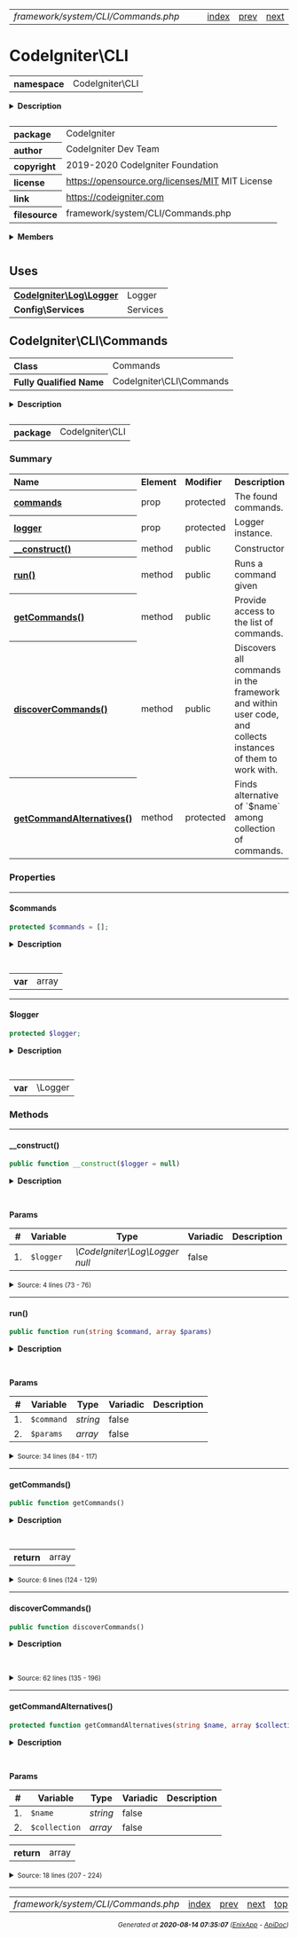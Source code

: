 


 



<table>
<tr>
<td style="width:100%"><em>framework/system/CLI/Commands.php</em></td>
<td><a href="../../../../../../api/index.md">index</a></td>
<td><a href="../../../../../../api/vendor/codeigniter4/framework/system/CLI/CommandRunner.md">prev</a></td>
<td><a href="../../../../../../api/vendor/codeigniter4/framework/system/CLI/Console.md">next</a></td>
</tr>
</table>







# CodeIgniter\CLI 
<table style="text-align:left">
<tr><th>namespace</th><td>CodeIgniter\CLI</td></tr>
</table>

<details>
<summary style="margin-bottom:12px;"><strong>Description</strong></summary>

<table>
<tr><td>
CodeIgniter
</td></tr>
</table>

<table>
<tr><td>
An open source application development framework for PHP

This content is released under the MIT License (MIT)

Copyright (c) 2014-2019 British Columbia Institute of Technology
Copyright (c) 2019-2020 CodeIgniter Foundation

Permission is hereby granted, free of charge, to any person obtaining a copy
of this software and associated documentation files (the "Software"), to deal
in the Software without restriction, including without limitation the rights
to use, copy, modify, merge, publish, distribute, sublicense, and/or sell
copies of the Software, and to permit persons to whom the Software is
furnished to do so, subject to the following conditions:

The above copyright notice and this permission notice shall be included in
all copies or substantial portions of the Software.

THE SOFTWARE IS PROVIDED "AS IS", WITHOUT WARRANTY OF ANY KIND, EXPRESS OR
IMPLIED, INCLUDING BUT NOT LIMITED TO THE WARRANTIES OF MERCHANTABILITY,
FITNESS FOR A PARTICULAR PURPOSE AND NONINFRINGEMENT. IN NO EVENT SHALL THE
AUTHORS OR COPYRIGHT HOLDERS BE LIABLE FOR ANY CLAIM, DAMAGES OR OTHER
LIABILITY, WHETHER IN AN ACTION OF CONTRACT, TORT OR OTHERWISE, ARISING FROM,
OUT OF OR IN CONNECTION WITH THE SOFTWARE OR THE USE OR OTHER DEALINGS IN
THE SOFTWARE.
</td></tr>
</table>

</details>



<table style="text-align:left">
<tr style="vertical-align:top;">
<th>package</th>
<td>CodeIgniter
</td>
</tr>
<tr style="vertical-align:top;">
<th>author</th>
<td>CodeIgniter Dev Team
</td>
</tr>
<tr style="vertical-align:top;">
<th>copyright</th>
<td>2019-2020 CodeIgniter Foundation
</td>
</tr>
<tr style="vertical-align:top;">
<th>license</th>
<td><a href="https://opensource.org/licenses/MIT">https://opensource.org/licenses/MIT</a>	MIT License
</td>
</tr>
<tr style="vertical-align:top;">
<th>link</th>
<td><a href="https://codeigniter.com">https://codeigniter.com</a>

</td>
</tr>
<tr style="vertical-align:top;">
<th>filesource</th>
<td>framework/system/CLI/Commands.php
</td>
</tr>
</table>

 

<details>
<summary style="margin-bottom:12px;"><strong>Members</strong></summary>
<table>
<tr><td><a href="../../../../../../api/vendor/codeigniter4/framework/system/CLI/BaseCommand.md">CodeIgniter\CLI\BaseCommand</a></td></tr>
<tr><td><a href="../../../../../../api/vendor/codeigniter4/framework/system/CLI/CLI.md">CodeIgniter\CLI\CLI</a></td></tr>
<tr><td><a href="../../../../../../api/vendor/codeigniter4/framework/system/CLI/CommandRunner.md">CodeIgniter\CLI\CommandRunner</a></td></tr>
<tr><td><a href="../../../../../../api/vendor/codeigniter4/framework/system/CLI/Commands.md">CodeIgniter\CLI\Commands</a></td></tr>
<tr><td><a href="../../../../../../api/vendor/codeigniter4/framework/system/CLI/Console.md">CodeIgniter\CLI\Console</a></td></tr>
<tr><td><a href="../../../../../../api/vendor/codeigniter4/framework/system/CLI/Exceptions/CLIException.md">CodeIgniter\CLI\Exceptions\CLIException</a></td></tr>
</table>
</details>



 
 ## Uses

<table style="text-align:left;">
<tr>
<td>
<a href="../../../../../../api/vendor/codeigniter4/framework/system/Log/Logger.md"><strong>CodeIgniter\Log\Logger</strong></a>
</td>
<td>Logger</td>
</tr>
<tr>
<td>
<strong>Config\Services</strong>
</td>
<td>Services</td>
</tr>
</table>



 
## CodeIgniter\CLI\Commands

<table style="text-align:left">
<tr><th>Class</th><td>Commands</td></tr>
<tr><th>Fully Qualified Name</th><td>CodeIgniter\CLI\Commands</td></tr>
</table>


<details>
<summary style="margin-bottom:12px;"><strong>Description</strong></summary>

<table>
<tr><td>
Class Commands
</td></tr>
</table>

<table>
<tr><td>
Core functionality for running, listing, etc commands.
</td></tr>
</table>

</details>



<table style="text-align:left">
<tr style="vertical-align:top;">
<th>package</th>
<td>CodeIgniter\CLI
</td>
</tr>
</table>



### Summary


<table style="text-align:left;">
<tr>
<th>Name</th>
<th>Element</th>
<th>Modifier</th>
<th>Description</th>
</tr>

<tr>
<th><a href="#commands"><strong>commands</strong></a></th>
<td>prop</td>
<td>
protected

</td>
<td>The found commands.</td>
</tr>
<tr>
<th><a href="#logger"><strong>logger</strong></a></th>
<td>prop</td>
<td>
protected

</td>
<td>Logger instance.</td>
</tr>

<tr>
<th><a href="#__construct"><strong>__construct</strong>()</a></th>
<td>method</td>
<td>
public

</td>
<td>Constructor</td>
</tr>
<tr>
<th><a href="#run"><strong>run</strong>()</a></th>
<td>method</td>
<td>
public

</td>
<td>Runs a command given</td>
</tr>
<tr>
<th><a href="#getCommands"><strong>getCommands</strong>()</a></th>
<td>method</td>
<td>
public

</td>
<td>Provide access to the list of commands.</td>
</tr>
<tr>
<th><a href="#discoverCommands"><strong>discoverCommands</strong>()</a></th>
<td>method</td>
<td>
public

</td>
<td>Discovers all commands in the framework and within user code,
and collects instances of them to work with.</td>
</tr>
<tr>
<th><a href="#getCommandAlternatives"><strong>getCommandAlternatives</strong>()</a></th>
<td>method</td>
<td>
protected

</td>
<td>Finds alternative of `$name` among collection
of commands.</td>
</tr>

</table>





### Properties


<hr>

#### $commands

```php
protected $commands = [];
```

<details>
<summary style="margin-bottom:12px;"><strong>Description</strong></summary>

<table>
<tr><td>
The found commands.
</td></tr>
</table>


</details>



<table style="text-align:left">
</table>




<table>
<tr>
<th style="vertical-align:top;">var</th>
<td>array
</td>
</tr>
</table>


<hr>

#### $logger

```php
protected $logger;
```

<details>
<summary style="margin-bottom:12px;"><strong>Description</strong></summary>

<table>
<tr><td>
Logger instance.
</td></tr>
</table>


</details>



<table style="text-align:left">
</table>




<table>
<tr>
<th style="vertical-align:top;">var</th>
<td>\Logger
</td>
</tr>
</table>







### Methods


<hr>

#### __construct()

```php
public function __construct($logger = null)
```

<details>
<summary style="margin-bottom:12px;"><strong>Description</strong></summary>

<table>
<tr><td>
Constructor
</td></tr>
</table>


</details>



<table style="text-align:left">
</table>


**Params**

<table>
<thead>
<tr>
<th>#</th>
<th>Variable</th>
<th>Type</th>
<th>Variadic</th>
<th>Description</th>
</tr>
</thead>
<tbody>

<tr>
<td>1.</td>
<td><code>$logger</code></td>
<td><em>\CodeIgniter\Log\Logger<br>null
</em></td>
<td>false</td>
<td></td>
</tr>


</tbody>
</table>








<details>
<summary><small>Source: 4 lines (73 - 76)</small></summary>

```php
public function __construct($logger = null)
{
	$this->logger = $logger ?? service('logger');
}
```

</details>


<hr>

#### run()

```php
public function run(string $command, array $params)
```

<details>
<summary style="margin-bottom:12px;"><strong>Description</strong></summary>

<table>
<tr><td>
Runs a command given
</td></tr>
</table>


</details>



<table style="text-align:left">
</table>


**Params**

<table>
<thead>
<tr>
<th>#</th>
<th>Variable</th>
<th>Type</th>
<th>Variadic</th>
<th>Description</th>
</tr>
</thead>
<tbody>

<tr>
<td>1.</td>
<td><code>$command</code></td>
<td><em>string
</em></td>
<td>false</td>
<td></td>
</tr>

<tr>
<td>2.</td>
<td><code>$params</code></td>
<td><em>array
</em></td>
<td>false</td>
<td></td>
</tr>


</tbody>
</table>








<details>
<summary><small>Source: 34 lines (84 - 117)</small></summary>

```php
public function run(string $command, array $params)
{
	$this->discoverCommands();

	if (! isset($this->commands[$command]))
	{
		$message = lang('CLI.commandNotFound', [$command]);

		if ($alternatives = $this->getCommandAlternatives($command, $this->commands))
		{
			if (count($alternatives) === 1)
			{
				$message .= "\n\n" . lang('CLI.altCommandSingular') . "\n    ";
			}
			else
			{
				$message .= "\n\n" . lang('CLI.altCommandPlural') . "\n    ";
			}

			$message .= implode("\n    ", $alternatives);
		}

		CLI::error($message);
		CLI::newLine();
		return;
	}

	// The file would have already been loaded during the
	// createCommandList function...
	$className = $this->commands[$command]['class'];
	$class     = new $className($this->logger, $this);

	return $class->run($params);
}
```

</details>


<hr>

#### getCommands()

```php
public function getCommands()
```

<details>
<summary style="margin-bottom:12px;"><strong>Description</strong></summary>

<table>
<tr><td>
Provide access to the list of commands.
</td></tr>
</table>


</details>



<table style="text-align:left">
</table>





<table>
<tr>
<th style="vertical-align:top;">return</th>
<td>array
</td>
</tr>
</table>





<details>
<summary><small>Source: 6 lines (124 - 129)</small></summary>

```php
public function getCommands()
{
	$this->discoverCommands();

	return $this->commands;
}
```

</details>


<hr>

#### discoverCommands()

```php
public function discoverCommands()
```

<details>
<summary style="margin-bottom:12px;"><strong>Description</strong></summary>

<table>
<tr><td>
Discovers all commands in the framework and within user code,
and collects instances of them to work with.
</td></tr>
</table>


</details>



<table style="text-align:left">
</table>










<details>
<summary><small>Source: 62 lines (135 - 196)</small></summary>

```php
public function discoverCommands()
{
	if (! empty($this->commands))
	{
		return;
	}

	$files = service('locator')->listFiles('Commands/');

	// If no matching command files were found, bail
	if (empty($files))
	{
		// This should never happen in unit testing.
		// if it does, we have far bigger problems!
		// @codeCoverageIgnoreStart
		return;
		// @codeCoverageIgnoreEnd
	}

	// Loop over each file checking to see if a command with that
	// alias exists in the class. If so, return it. Otherwise, try the next.
	foreach ($files as $file)
	{
		$className = Services::locator()->findQualifiedNameFromPath($file);
		if (empty($className) || ! class_exists($className))
		{
			continue;
		}

		try
		{
			$class = new \ReflectionClass($className);

			if (! $class->isInstantiable() || ! $class->isSubclassOf(BaseCommand::class))
			{
				continue;
			}

			$class = new $className($this->logger, $this);

			// Store it!
			if ($class->group !== null)
			{
				$this->commands[$class->name] = [
					'class'       => $className,
					'file'        => $file,
					'group'       => $class->group,
					'description' => $class->description,
				];
			}

			$class = null;
			unset($class);
		}
		catch (\ReflectionException $e)
		{
			$this->logger->error($e->getMessage());
		}
	}

	asort($this->commands);
}
```

</details>


<hr>

#### getCommandAlternatives()

```php
protected function getCommandAlternatives(string $name, array $collection) : array
```

<details>
<summary style="margin-bottom:12px;"><strong>Description</strong></summary>

<table>
<tr><td>
Finds alternative of `$name` among collection
of commands.
</td></tr>
</table>


</details>



<table style="text-align:left">
</table>


**Params**

<table>
<thead>
<tr>
<th>#</th>
<th>Variable</th>
<th>Type</th>
<th>Variadic</th>
<th>Description</th>
</tr>
</thead>
<tbody>

<tr>
<td>1.</td>
<td><code>$name</code></td>
<td><em>string
</em></td>
<td>false</td>
<td></td>
</tr>

<tr>
<td>2.</td>
<td><code>$collection</code></td>
<td><em>array
</em></td>
<td>false</td>
<td></td>
</tr>


</tbody>
</table>



<table>
<tr>
<th style="vertical-align:top;">return</th>
<td>array
</td>
</tr>
</table>





<details>
<summary><small>Source: 18 lines (207 - 224)</small></summary>

```php
protected function getCommandAlternatives(string $name, array $collection): array
{
	$alternatives = [];

	foreach ($collection as $commandName => $attributes)
	{
		$lev = levenshtein($name, $commandName);

		if ($lev <= strlen($commandName) / 3 || strpos($commandName, $name) !== false)
		{
			$alternatives[$commandName] = $lev;
		}
	}

	ksort($alternatives, SORT_NATURAL | SORT_FLAG_CASE);

	return array_keys($alternatives);
}
```

</details>





 


 
  




<hr>

<table>
<tr>
<td style="width:100%"><em>framework/system/CLI/Commands.php</em></td>
<td><a href="../../../../../../api/index.md">index</a></td>
<td><a href="../../../../../../api/vendor/codeigniter4/framework/system/CLI/CommandRunner.md">prev</a></td>
<td><a href="../../../../../../api/vendor/codeigniter4/framework/system/CLI/Console.md">next</a></td>
<td><a href="#">top</a></td></tr>
</table>




<div style="text-align:right;">

<small>_Generated at **2020-08-14 07:35:07**_ *([EnixApp](https://github.com/enix-app) - [ApiDoc](https://github.com/enix-app/apidoc))*</small>
</div>